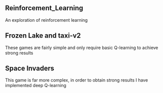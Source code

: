 ## Reinforcement_Learning
  An exploration of reinforcement learning

## Frozen Lake and taxi-v2
   These games are fairly simple and only require basic Q-learning to achieve strong results
   
## Space Invaders
  This game is far more complex, in order to obtain strong results I have implemented deep Q-learning
